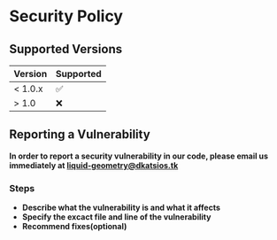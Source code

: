 # Security Policy

## Supported Versions


| Version | Supported          |
| ------- | ------------------ |
| < 1.0.x   | :white_check_mark: |
| > 1.0   | :x:                |

## Reporting a Vulnerability

**In order to report a security vulnerability in our code, please email us immediately at liquid-geometry@dkatsios.tk**

### Steps

- **Describe what the vulnerability is and what it affects**
- **Specify the excact file and line of the vulnerability**
- **Recommend fixes(optional)**
